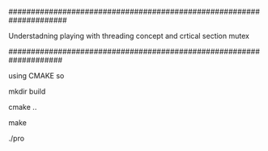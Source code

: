 #####################################################################

Understadning playing with threading concept and crtical section mutex

####################################################################

using CMAKE so

mkdir build

cmake ..

make 

./pro


